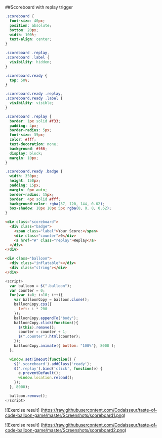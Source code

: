 ##Scoreboard with replay trigger

```css
.scoreboard {
  font-size: 40px;
  position: absolute;
  bottom: 20px;
  width: 100%;
  text-align: center;
}

.scoreboard .replay,
.scoreboard .label {
  visibility: hidden;
}

.scoreboard.ready {
  top: 50%;
}

.scoreboard.ready .replay,
.scoreboard.ready .label {
  visibility: visible;
}

.scoreboard .replay {
  border: 1px solid #f33;
  padding: 4px;
  border-radius: 5px;
  font-size: 35px;
  color: #fff;
  text-decoration: none;
  background: #f66;
  display: block;
  margin: 10px;
}

.scoreboard.ready .badge {
  width: 350px;
  height: 150px;
  padding: 15px;
  margin: 0px auto;
  border-radius: 15px;
  border: 4px solid #fff;
  background-color: rgba(37, 120, 144, 0.62);
  box-shadow: 10px 10px 5px rgba(0, 0, 0, 0.62);
}
```

```html
<div class="scoreboard">
  <div class="badge">
    <span class="label">Your Score:</span>
    <div class="counter">0</div>
    <a href="#" class="replay">Replay</a>
  </div>
</div>

<div class="balloon">
  <div class="inflatable"></div>
  <div class="string"></div>
</div>
```

```javascript
<script>
  var balloon = $(".balloon");
  var counter = 0;
  for(var i=0; i<10; i++){
    var balloonCopy = balloon.clone();
    balloonCopy.css({
      left: i * 200
    });
    balloonCopy.appendTo("body");
    balloonCopy.click(function(){
      $(this).remove();
      counter = counter + 1;
      $(".counter").html(counter);
    });
    balloonCopy.animate({ bottom: "100%"}, 8000 );
  };

  window.setTimeout(function() {
    $('.scoreboard').addClass('ready');
    $('.replay').bind('click', function(e) {
      e.preventDefault();
      window.location.reload();
    });
  }, 8000);

  balloon.remove();
</script>
```

![Exercise result]
(https://raw.githubusercontent.com/Codaisseur/taste-of-code-balloon-game/master/Screenshots/scoreboard1.png)

![Exercise result]
(https://raw.githubusercontent.com/Codaisseur/taste-of-code-balloon-game/master/Screenshots/scoreboard2.png)

